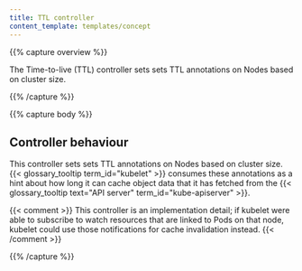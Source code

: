 ```yaml
---
title: TTL controller
content_template: templates/concept
---
```


{{% capture overview %}}

The Time-to-live (TTL) controller sets sets TTL annotations on Nodes based on cluster size.

{{% /capture %}}

{{% capture body %}}

## Controller behaviour

This controller sets sets TTL annotations on Nodes based on cluster size.
{{< glossary_tooltip term_id="kubelet" >}} consumes these annotations as a
hint about how long it can cache object data that it has fetched from the
{{< glossary_tooltip text="API server" term_id="kube-apiserver" >}}.

{{< comment >}}
This controller is an implementation detail; if kubelet were able to
subscribe to watch resources that are linked to Pods on that node,
kubelet could use those notifications for cache invalidation instead.
{{< /comment >}}

{{% /capture %}}
